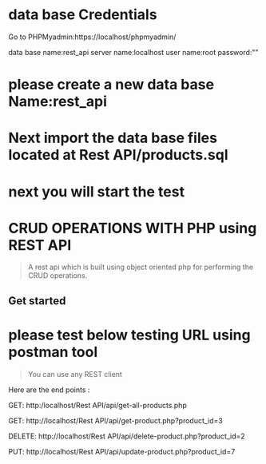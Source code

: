 # data base Credentials
Go to PHPMyadmin:https://localhost/phpmyadmin/


data base name:rest_api
server name:localhost
user name:root
password:""

# please create a new data base Name:rest_api
# Next import the data base files located at Rest API/products.sql
# next you will start the test 


#  CRUD OPERATIONS WITH PHP using REST API

> A  rest api which is built using object oriented php for performing the CRUD operations.

## Get started

# please test below testing URL using postman tool


>You can use any REST client

Here are the end points :


GET:     http:/localhost/Rest API/api/get-all-products.php

GET:     http://localhost/Rest API/api/get-product.php?product_id=3

DELETE:  http://localhost/Rest API/api/delete-product.php?product_id=2

PUT:     http://localhost/Rest API/api/update-product.php?product_id=7

















